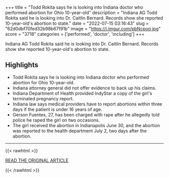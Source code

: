 +++
title = "Todd Rokita says he is looking into Indiana doctor who performed abortion for Ohio 10-year-old"
description = "Indiana AG Todd Rokita said he is looking into Dr. Caitlin Bernard. Records show she reported 10-year-old's abortion to state."
date = "2022-07-15 03:16:43"
slug = "62d0dbf70fed32b98b67f91b"
image = "https://i.imgur.com/pbNcpoq.jpg"
score = "3718"
categories = ['performed', 'doctor', 'including']
+++

Indiana AG Todd Rokita said he is looking into Dr. Caitlin Bernard. Records show she reported 10-year-old's abortion to state.

## Highlights

- Todd Rokita says he is looking into Indiana doctor who performed abortion for Ohio 10-year-old.
- Indiana attorney general did not offer evidence to back up his claims.
- Indiana Department of Health provided IndyStar a copy of the girl's terminated pregnancy report.
- Indiana law says medical providers have to report abortions within three days if the patient is under 16 years of age.
- Gerson Fuentes, 27, has been charged with rape after he allegedly told police he raped the girl on two occasions.
- The girl received the abortion in Indianapolis June 30, and the abortion was reported to the health department July 2, two days after the abortion.

---

{{< rawhtml >}}
  <p class="article-category">
    <a target="_blank" href="https://www.indystar.com/story/news/local/2022/07/14/indiana-attorney-general-todd-rokita-says-he-is-looking-into-ob-gyn-caitlin-bernard/65373487007/">READ THE ORIGINAL ARTICLE</a>
  </p>
{{< /rawhtml >}}
